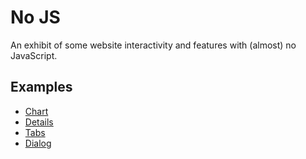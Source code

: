 # No JS

An exhibit of some website interactivity and features with (almost) no JavaScript.

## Examples

- [Chart](https://digital-detox.github.io/no-js/chart.html)
- [Details](https://digital-detox.github.io/no-js/details.html)
- [Tabs](https://digital-detox.github.io/no-js/tabs)
- [Dialog](https://digital-detox.github.io/no-js/dialog)
